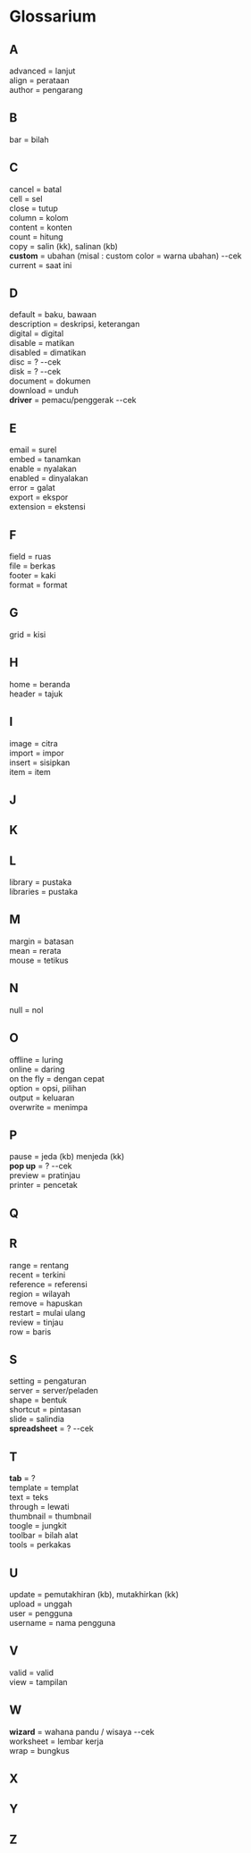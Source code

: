 # Glossarium

## A
advanced = lanjut<br/>
align = perataan<br/>
author = pengarang<br/>

## B
bar = bilah

## C
cancel = batal<br/>
cell = sel<br/>
close = tutup<br/>
column = kolom<br/>
content = konten<br/>
count = hitung<br/>
copy = salin (kk), salinan (kb)<br/>
**custom** = ubahan (misal : custom color = warna ubahan) --cek<br/>
current = saat ini<br/>

## D
default = baku, bawaan<br/>
description = deskripsi, keterangan<br/>
digital = digital<br/>
disable = matikan<br/>
disabled = dimatikan<br/>
disc = ? --cek<br/>
disk = ? --cek<br/>
document = dokumen<br/>
download = unduh<br/>
**driver** = pemacu/penggerak --cek<br/>

## E
email = surel<br/>
embed = tanamkan<br/>
enable = nyalakan<br/>
enabled = dinyalakan<br/>
error = galat<br/>
export = ekspor<br/>
extension = ekstensi<br/>

## F
field = ruas<br/>
file = berkas<br/>
footer = kaki<br/>
format = format<br/>

## G
grid = kisi<br/>

## H
home = beranda<br/>
header = tajuk<br/>

## I
image = citra<br/>
import = impor<br/>
insert = sisipkan<br/>
item = item<br/>

## J


## K


## L
library = pustaka<br/>
libraries = pustaka<br/>

## M
margin = batasan<br/>
mean = rerata<br/>
mouse = tetikus<br/>

## N
null = nol<br/>


## O
offline = luring<br/>
online = daring<br/>
on the fly = dengan cepat<br/>
option = opsi, pilihan<br/>
output = keluaran<br/>
overwrite = menimpa<br/>

## P
pause = jeda (kb) menjeda (kk)<br/>
**pop up** = ? --cek<br/>
preview = pratinjau<br/>
printer = pencetak<br/>

## Q


## R
range = rentang<br/>
recent = terkini<br/>
reference = referensi<br/>
region = wilayah<br/>
remove = hapuskan<br/>
restart = mulai ulang<br/>
review = tinjau<br/>
row = baris<br/>

## S
setting = pengaturan<br/>
server = server/peladen<br/>
shape = bentuk<br/>
shortcut = pintasan<br/>
slide = salindia<br/>
**spreadsheet** = ? --cek<br/>

## T
**tab** = ?<br/>
template = templat<br/>
text = teks<br/>
through = lewati<br/>
thumbnail = thumbnail<br/>
toogle = jungkit<br/>
toolbar = bilah alat<br/>
tools = perkakas<br/>

## U
update = pemutakhiran (kb), mutakhirkan (kk)<br/>
upload = unggah<br/>
user = pengguna<br/>
username = nama pengguna<br/>

## V
valid = valid<br/>
view = tampilan<br/>

## W
**wizard** = wahana pandu / wisaya --cek<br/>
worksheet = lembar kerja<br/>
wrap = bungkus<br/>

## X


## Y


## Z
